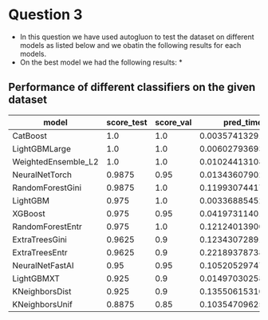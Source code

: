 # Question 3

* In this question we have used autogluon to test the dataset on different models as listed below and we obatin the following results for each models. 
* On the best model we had the following results:
    * 

## Performance of different classifiers on the given dataset

|model              |score_test|score_val|pred_time_test       |pred_time_val        |fit_time            |pred_time_test_marginal|pred_time_val_marginal|fit_time_marginal   |stack_level|can_infer|fit_order|
|-------------------|----------|---------|---------------------|---------------------|--------------------|-----------------------|----------------------|--------------------|-----------|---------|---------|
|CatBoost           |1.0       |1.0      |0.0035741329193115234|0.0011391639709472656|0.28753161430358887 |0.0035741329193115234  |0.0011391639709472656 |0.28753161430358887 |1          |True     |7        |
|LightGBMLarge      |1.0       |1.0      |0.006027936935424805 |0.03334355354309082  |0.5024855136871338  |0.006027936935424805   |0.03334355354309082   |0.5024855136871338  |1          |True     |13       |
|WeightedEnsemble_L2|1.0       |1.0      |0.010244131088256836 |0.0338902473449707   |0.7954192161560059  |0.004216194152832031   |0.0005466938018798828 |0.29293370246887207 |2          |True     |14       |
|NeuralNetTorch     |0.9875    |0.95     |0.013436079025268555 |0.0042498111724853516|0.94692063331604    |0.013436079025268555   |0.0042498111724853516 |0.94692063331604    |1          |True     |12       |
|RandomForestGini   |0.9875    |1.0      |0.11993074417114258  |0.1027219295501709   |0.7682182788848877  |0.11993074417114258    |0.1027219295501709    |0.7682182788848877  |1          |True     |5        |
|LightGBM           |0.975     |1.0      |0.003368854522705078 |0.0033206939697265625|0.21377825736999512 |0.003368854522705078   |0.0033206939697265625 |0.21377825736999512 |1          |True     |4        |
|XGBoost            |0.975     |0.95     |0.041973114013671875 |0.062448978424072266 |0.45732855796813965 |0.041973114013671875   |0.062448978424072266  |0.45732855796813965 |1          |True     |11       |
|RandomForestEntr   |0.975     |1.0      |0.12124013900756836  |0.10284900665283203  |0.6310360431671143  |0.12124013900756836    |0.10284900665283203   |0.6310360431671143  |1          |True     |6        |
|ExtraTreesGini     |0.9625    |0.9      |0.12343072891235352  |0.10280108451843262  |0.6273396015167236  |0.12343072891235352    |0.10280108451843262   |0.6273396015167236  |1          |True     |8        |
|ExtraTreesEntr     |0.9625    |0.9      |0.2218937873840332   |0.10272955894470215  |0.6330904960632324  |0.2218937873840332     |0.10272955894470215   |0.6330904960632324  |1          |True     |9        |
|NeuralNetFastAI    |0.95      |0.95     |0.10520529747009277  |0.01152801513671875  |7.4197611808776855  |0.10520529747009277    |0.01152801513671875   |7.4197611808776855  |1          |True     |10       |
|LightGBMXT         |0.925     |0.9      |0.01497030258178711  |0.0033402442932128906|0.97969651222229    |0.01497030258178711    |0.0033402442932128906 |0.97969651222229    |1          |True     |3        |
|KNeighborsDist     |0.925     |0.9      |0.13550615310668945  |0.10370588302612305  |0.007687807083129883|0.13550615310668945    |0.10370588302612305   |0.007687807083129883|1          |True     |2        |
|KNeighborsUnif     |0.8875    |0.85     |0.1035470962524414   |0.10749959945678711  |0.00948190689086914 |0.1035470962524414     |0.10749959945678711   |0.00948190689086914 |1          |True     |1        |
